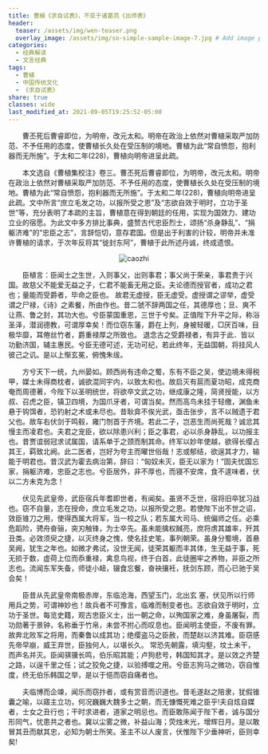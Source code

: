 ```yaml
---
title: 曹植《求自试表》，不亚于诸葛亮《出师表》
header:
  teaser: /assets/img/wen-teaser.png
  overlay_image: /assets/img/so-simple-sample-image-7.jpg # Add image post (optional)
categories:
  - 经典解读
  - 文言经典
tags: 
  - 曹植
  - 中国传统文化
  - 《求自试表》
share: true
classes: wide
last_modified_at: 2021-09-05T19:25:52-05:00
---
```


&emsp;&emsp;曹丕死后曹睿即位，为明帝，改元太和。明帝在政治上依然对曹植采取严加防范、不予任用的态度，使曹植长久处在受压制的境地。曹植为此“常自愤怨，抱利器而无所施”。于太和二年(228)，曹植向明帝进呈此疏。

&emsp;&emsp;本文选自《曹植集校注》卷三。曹丕死后曹睿即位，为明帝，改元太和。明帝在政治上依然对曹植采取严加防范、不予任用的态度，使曹植长久处在受压制的境地。曹植为此“常自愤怨，抱利器而无所施”。于太和二年(228)，曹植向明帝进呈此疏。文中所言“庶立毛发之功，以报所受之恩”及“志欲自效于明时，立功于圣世”等，充分表明了本疏的主旨，曹植意在得到朝廷的任用，实现为国效力、建功立业的宿愿。为此文中多方排比事典，盛赞古代忠臣烈士，颂扬“杀身静乱”、“捐躯济难”的“忠臣之志”，言辞恺切，意存君国。但是出于利害的计较，明帝并未准许曹植的请求，于次年反将其“徙封东阿”，曹植于此所述丹诚，终成遗恨。

<div align=center><img src="https://cdn.jsdelivr.net/gh/kewtgh/PicSunflowers@main/img/caozhi.webp" alt="caozhi"  /></div>

&emsp;&emsp;臣植言：臣闻士之生世，入则事父，出则事君；事父尚于荣亲，事君贵于兴国。故慈父不能爱无益之子，仁君不能畜无用之臣。夫论德而授官者，成功之君也；量能而受爵者，毕命之臣也。  故君无虚授，臣无虚受。虚授谓之谬举，虚受谓之尸禄，《诗》之素餐，所由作也。昔二虢不辞两国之任，其德厚也；旦、爽不让燕、鲁之封，其功大也。兮臣蒙国重恩，三世于兮矣。正值陛下升平之际，称浴圣泽，潜润德教，可谓厚幸矣！而位窃东藩，爵在上列，身被轻暖，□厌百味，目极华靡，耳倦丝竹者，爵重禄厚之所致也。  退念古之受爵禄者，有异于此．皆以功勤济国，辅主惠民。兮臣无德可述，无功可纪，若此终年，无益国朝，将挂风人彼己之讥。是以上惭玄冕，俯愧朱绂。

&emsp;&emsp;方兮天下一统，九州晏如。顾西尚有违命之蜀，东有不臣之吴，使边境未得税甲，媒士未得商枕者，诚欲混同宇内，以致太和也。故启灭有扈而夏功昭，成克商奄而周德著，今陛下以圣明统世，将欲卒文武之功，继成康之隆，简贤授能，以方叔、召虎之臣，镇卫四境，为国爪牙者，可谓当矣。然而高鸟未挂于轻缴，渊鱼未悬于钩饵者，恐钓射之术或未尽也。昔耿弇不俟光武，亟击张步，言不以贼遗于君父也。故车右伏剑于鸣毂，雍门刎首于齐境。若此二子，岂恶生而尚死哉？诚忿其慢主而凌君也。夫君之宠臣，欲以除患兴利；臣之事君，必以杀身静乱，以功报主也。昔贾谊弱冠求试属国，请系单于之颈而制其命。终军以妙年使越，欲得长缨占其王，羁致北阙。此二医者，岂好为夸主而曜世俗哉！志或郁结，欲逞其才力，输能于明君也。昔汉武为霍去病治第，辞曰：“匈奴未灭，臣无以家为！”固夫忧国忘家，捐躯济难，忠臣之志也。兮臣居外，非不厚也，而寝不安席，食不遑味者，伏以二方未克为念！

&emsp;&emsp;伏见先武皇帝，武臣宿兵年耆即世者，有闻矣。虽贤不乏世，宿将旧卒犹习战也。窃不自量，志在授命，庶立毛发之功，以报所受之恩。若使陛下出不世之诏，效臣锥刀之用，使得西属大将军，当一校之队；若东属大司马、统偏师之任。必乘危蹈险，骋舟奋骊，突刃触锋，为士卒先。虽未能擒权馘亮，庶将虏其雄率，歼其丑类。必效须臾之捷，以灭终身之愧，使名挂史笔，事列朝荣。虽身分蜀境，首悬吴阙，犹生之年也。如微才弗试，没世无闻，徒荣其躯而丰其体，生无益于事，死无损于数，虚荷上位而忝重禄，禽息鸟视，终于白首，此徒圈牢之养物，非臣之所志也。流闻东军失备，师徒小衄，辍食忘餐，奋袂攘衽，抚剑东顾，而心已驰于吴会矣！

&emsp;&emsp;臣昔从先武皇帝南极赤岸，东临沧海，西望玉门，北出玄	塞，伏见所以行师用兵之势，可谓神妙也！故兵者不可豫言，临难而制变者也。志欲自效于明时，立功于圣世。每览史籍，观古忠臣义士，出一朝之命，以殉国家之难，身虽屠裂，而功勋著于景钟，名称垂于竹帛，未尝不拊心而叹息也。臣闻明主使臣，不废有罪。故奔北败军之将用，而秦鲁以成其功；绝缨盗马之臣赦，而楚赵以济其难。臣窃感先帝早崩，威王弃世，臣独何人，以堪长久。  常恐先朝露，填沟壑，坟土未干，而声名并灭。臣闻骐骥长鸣，伯乐昭其能；卢狗悲号，韩国知其才。是以效之齐楚之路，以逞千里之任；试之狡免之捷，以验搏噬之用。兮臣志狗马之微功，窃自惟度，终无伯乐韩国之举，是以于悒而窃自痛者也。

&emsp;&emsp;夫临博而企竦，闻乐而窃抃者，或有赏音而识道也。昔毛遂赵之陪隶，犹假锥囊之喻，以寤主立功，何况巍巍大魏多士之朝，而无慷慨死难之臣乎!夫自炫自媒者，士女之丑行也；干时求进者，道家之明忌也。而臣敢陈闻于陛下者，诚与国分形同气，忧患共之者也。冀以尘雾之微，补益山海；荧烛末光，增辉日月。是以敢冒其丑而献其忠，必知为朝士所笑。圣主不以人废言，伏惟陛下少垂神听，臣则幸矣!


